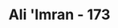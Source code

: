 ---
title: "Ali 'Imran - 173"
no: 173
arabic_no: ١٧٣
ayah: اَلَّذِيْنَ قَالَ لَهُمُ النَّاسُ اِنَّ النَّاسَ قَدْ جَمَعُوْا لَكُمْ فَاخْشَوْهُمْ فَزَادَهُمْ اِيْمَانًاۖ وَّقَالُوْا حَسْبُنَا اللّٰهُ وَنِعْمَ الْوَكِيْلُ 
translation: "(Yaitu) orang-orang (yang menaati Allah dan Rasul) yang ketika ada orang-orang mengatakan kepadanya, “Orang-orang (Quraisy) telah mengumpulkan pasukan untuk menyerang kamu, karena itu takutlah kepada mereka,” ternyata (ucapan) itu menambah (kuat) iman mereka dan mereka menjawab, “Cukuplah Allah (menjadi penolong) bagi kami dan Dia sebaik-baik pelindung.”"
tafsir: "Turunnya ayat ini berhubungan dengan Abu Sufyan panglima perang kaum musyrikin Mekah dan tentaranya, yang sudah kembali dari Perang Uhud. Mereka setelah sampai di suatu tempat bernama Ruha, mereka menyesal dan bermaksud akan kembali lagi untuk melanjutkan perang. Berita ini sampai kepada Rasulullah, maka beliau memanggil kembali pasukan Muslimin untuk menghadapi Abu Sufyan dan tentaranya. Kata Rasulullah saw, \"Jangan ada yang ikut perang hari ini kecuali mereka yang telah ikut kemarin, sedang tentara Islam pada waktu itu telah banyak yang luka-luka. Tapi akhirnya Allah swt menurunkan rasa takut pada hati kaum musyrikin dan selanjutnya mereka pulang kembali.\n\nPara mujahidin ditakut-takuti oleh sebagian musuh (munafik), dengan menyatakan bahwa musuh telah menghimpun kekuatan baru guna menghadapi mereka. Tetapi para mujahidin tidak merasa gentar karena berita itu, bahkan bertambah imannya dan bertambah tinggi semangatnya untuk menghadapi musuh Allah itu dengan ucapan, \"Allah tetap akan melindungi kami dan kepada Allah kami bertawakal.\""
---